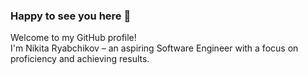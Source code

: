 ### Happy to see you here 👋
Welcome to my GitHub profile!  
I'm Nikita Ryabchikov – an aspiring Software Engineer with a focus on proficiency and achieving results.

<!--
**nryabchikov/nryabchikov** is a ✨ _special_ ✨ repository because its `README.md` (this file) appears on your GitHub profile.

Here are some ideas to get you started:

- 🔭 I’m currently working on ...
- 🌱 I’m currently learning ...
- 👯 I’m looking to collaborate on ...
- 🤔 I’m looking for help with ...
- 💬 Ask me about ...
- 📫 How to reach me: ...
- 😄 Pronouns: ...
– ⚡ Fun fact: ...
-->
